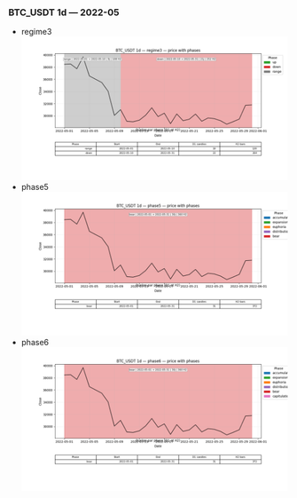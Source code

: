 ### BTC_USDT 1d — 2022-05

- regime3
![BTC_USDT_1d_regime3_2022-05_phase_price.png](outputs/fourier/phase_monthly/BTC_USDT/1d/2022/2022-05/BTC_USDT_1d_regime3_2022-05_phase_price.png)
- phase5
![BTC_USDT_1d_phase5_2022-05_phase_price.png](outputs/fourier/phase_monthly/BTC_USDT/1d/2022/2022-05/BTC_USDT_1d_phase5_2022-05_phase_price.png)
- phase6
![BTC_USDT_1d_phase6_2022-05_phase_price.png](outputs/fourier/phase_monthly/BTC_USDT/1d/2022/2022-05/BTC_USDT_1d_phase6_2022-05_phase_price.png)